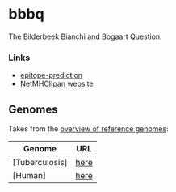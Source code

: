 # bbbq

The Bilderbeek Bianchi and Bogaart Question.

### Links

 * [epitope-prediction](https://github.com/jtextor/epitope-prediction)
 * [NetMHCIIpan](www.cbs.dtu.dk/services/NetMHCIIpan) website

## Genomes

Takes from the 
[overview of reference genomes](ftp://ftp.ebi.ac.uk/pub/databases/reference_proteomes/QfO/README):

Genome|URL
---|---
[Tuberculosis]|[here](ftp://ftp.ebi.ac.uk/pub/databases/reference_proteomes/QfO/Bacteria/UP000001584_83332.fasta.gz)
[Human]|[here](ftp://ftp.ebi.ac.uk/pub/databases/reference_proteomes/QfO/Eukaryota/UP000005640_9606.fasta.gz)
